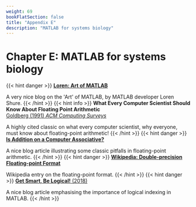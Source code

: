 ```yaml
---
weight: 69
bookFlatSection: false
title: "Appendix E"
description: "MATLAB for systems biology"
---
```


# Chapter E: MATLAB for systems biology

{{< hint danger >}}
[**Loren: Art of MATLAB**](http://blogs.mathworks.com/loren/)

A very nice blog on the 'Art' of MATLAB, by MATLAB developer Loren Shure.
{{< /hint >}}
{{< hint info >}}
**What Every Computer Scientist Should Know About Floating Point Arithmetic**   
[Goldberg (1991) _ACM Computing Surveys_](http://doi.org/10.1145/103162.103163)

A highly cited classic on what every computer scientist, why everyone, must know about floating-point arithmetic!
{{< /hint >}}
{{< hint danger >}}
[**Is Addition on a Computer Associative?**](http://blogs.mathworks.com/loren/2014/02/26/arithmetic-associativity-not-so-fast/)

A nice blog article illustrating some classic pitfalls in floating-point arithmetic.
{{< /hint >}}
{{< hint danger >}}
[**Wikipedia: Double-precision Floating-point Format**](https://en.wikipedia.org/wiki/Double-precision_floating-point_format##Double-precision_examples)

Wikipedia entry on the floating-point format.
{{< /hint >}}
{{< hint danger >}}
[**Get Smart, Be Logical!** (2018)](https://blogs.mathworks.com/loren/2018/01/30/get-smart-be-logical/)

A nice blog article emphasising the importance of logical indexing in MATLAB.
{{< /hint >}}

